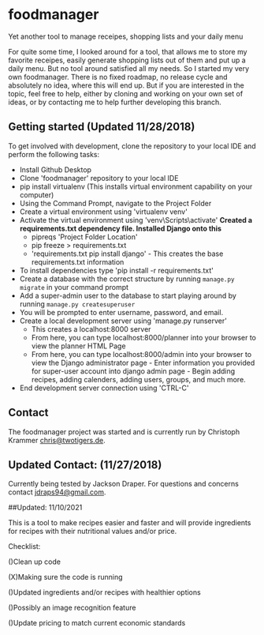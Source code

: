 # foodmanager
Yet another tool to manage receipes, shopping lists and your daily menu

For quite some time, I looked around for a tool, that allows me to store my favorite receipes, easily generate shopping lists out of them and put up a daily menu. But no tool around satisfied all my needs. So I started my very own foodmanager.
There is no fixed roadmap, no release cycle and absolutely no idea, where this will end up. But if you are interested in the topic, feel free to help, either by cloning and working on your own set of ideas, or by contacting me to help further developing this branch.

## Getting started (Updated 11/28/2018)
To get involved with development, clone the repository to your local IDE and perform the following tasks:
- Install Github Desktop
- Clone 'foodmanager' repository to your local IDE
- pip install virtualenv
    (This installs virtual environment capability on your computer)
- Using the Command Prompt, navigate to the Project Folder
- Create a virtual environment using 'virtualenv venv'
- Activate the virtual environment using 'venv\Scripts\activate'
**Created a requirements.txt dependency file. Installed Django onto this**
    - pipreqs 'Project Folder Location'
    - pip freeze > requirements.txt
    - 'requirements.txt pip install django' - This creates the base requirements.txt information
- To install dependencies type 'pip install -r requirements.txt'
- Create a database with the correct structure by running `manage.py migrate` in your command prompt
- Add a super-admin user to the database to start playing around by running `manage.py createsuperuser`
- You will be prompted to enter username, password, and email.
- Create a local development server using 'manage.py runserver'
    - This creates a localhost:8000 server
    - From here, you can type localhost:8000/planner into your browser to view the planner HTML Page
    - From here, you can type localhost:8000/admin into your browser to view the Django administrator page
            - Enter information you provided for super-user account into django admin page
            - Begin adding recipes, adding calenders, adding users, groups, and much more.
- End development server connection using 'CTRL-C'

## Contact
The foodmanager project was started and is currently run by Christoph Krammer <chris@twotigers.de>.
## Updated Contact: (11/27/2018)
Currently being tested by Jackson Draper. For questions and concerns contact <jdraps94@gmail.com>.

##Updated: 11/10/2021

This is a tool to make recipes easier and faster and will provide ingredients for recipes with their nutritional values and/or price. 

Checklist:

()Clean up code

(X)Making sure the code is running

()Updated ingredients and/or recipes with healthier options

()Possibly an image recognition feature

()Update pricing to match current economic standards



